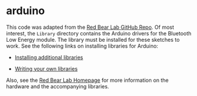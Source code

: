 arduino
=========

This code was adapted from the [Red Bear Lab GitHub Repo](https://github.com/RedBearLab "Red Bear Lab Repo"). Of most interest, the `Library` directory contains the Arduino drivers for the Bluetooth Low Energy module. The library must be installed for these sketches to work. See the following links on installing libraries for Arduino:

+ [Installing additional libraries](http://arduino.cc/en/Guide/Libraries "Arduino documentation")

+ [Writing your own libraries](http://arduino.cc/en/Hacking/LibraryTutorial "Arduino documentation")

Also, see the [Red Bear Lab Homepage](http://redbearlab.com "Red Bear Lab homepage") for more information on the hardware and the accompanying libraries.
